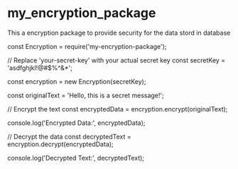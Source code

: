 # my_encryption_package
This a encryption package to provide security for the data stord in database 

const Encryption = require('my-encryption-package');

// Replace 'your-secret-key' with your actual secret key
const secretKey = 'asdfghjkl!@#$%^&*';

const encryption = new Encryption(secretKey);

const originalText = 'Hello, this is a secret message!';

// Encrypt the text
const encryptedData = encryption.encrypt(originalText);

console.log('Encrypted Data:', encryptedData);

// Decrypt the data
const decryptedText = encryption.decrypt(encryptedData);

console.log('Decrypted Text:', decryptedText);

